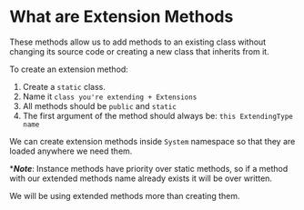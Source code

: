 # What are Extension Methods

These methods allow us to add methods to an existing class without changing its source code or creating a new class that inherits from it.

To create an extension method:

1.  Create a `static` class.
2.  Name it `class you're extending + Extensions`
3.  All methods should be `public` and `static`
4.  The first argument of the method should always be: `this ExtendingType name`

We can create extension methods inside `System` namespace so that they are loaded anywhere we need them.

****Note***: Instance methods have priority over static methods, so if a method with our extended methods name already exists it will be over written.

We will be using extended methods more than creating them.